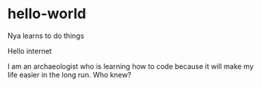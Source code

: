 # hello-world
Nya learns to do things

Hello internet

I am an archaeologist who is learning how to code
because it will make my life easier in the long run.
Who knew?
